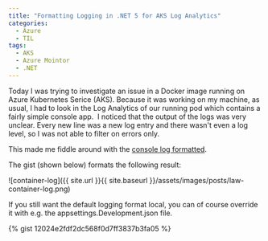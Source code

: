 ```yaml
---
title: "Formatting Logging in .NET 5 for AKS Log Analytics"
categories:
  - Azure
  - TIL
tags:
  - AKS
  - Azure Mointor
  - .NET
---
```


Today I was trying to investigate an issue in a Docker image running on Azure Kubernetes Serice (AKS). Because it was working on my machine, as usual, I had to look in the Log Analytics of our running pod which contains a fairly simple console app. 
I noticed that the output of the logs was very unclear. Every new line was a new log entry and there wasn't even a log level, so I was not able to filter on errors only.

This made me fiddle around with the [console log formatted](https://learn.microsoft.com/en-us/dotnet/core/extensions/console-log-formatter#set-formatter-with-configuration).

The gist (shown below) formats the following result:

![container-log]({{ site.url }}{{ site.baseurl }}/assets/images/posts/law-container-log.png)

If you still want the default logging format local, you can of course override it with e.g. the appsettings.Development.json file.

{% gist 12024e2fdf2dc568f0d7ff3837b3fa05 %}